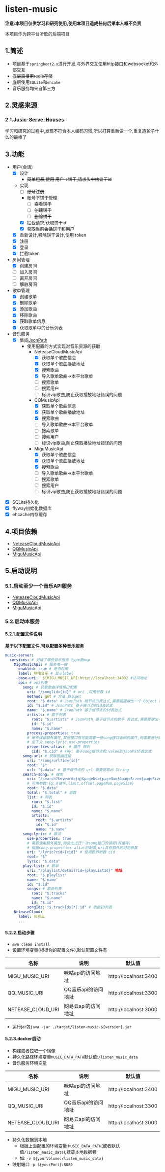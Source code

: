 # listen-music
**注意:本项目仅供学习和研究使用,使用本项目造成任何后果本人概不负责**

本项目作为跨平台听歌的后端项目


## 1.简述
* 项目基于`springboot2.x`进行开发,与外界交互使用http接口和websocket和外部交互
* ~~底层直接用redis存储~~
* 底层使用`SQLite`和`ehcahe`
* 音乐服务均来自第三方
## 2.灵感来源
### 2.1.[Jusic-Serve-Houses](https://github.com/JumpAlang/Jusic-Serve-Houses)
学习和研究的过程中,发现不符合本人编码习惯,所以打算重新做一个,重复造轮子什么的最棒了

## 3.功能
* 用户(会话)
  * [x] 设计
    * ~~简单粗暴,使用 用户->饼干,请求头中给饼干id~~
  * 实现
    *  [ ] ~~账号注册~~
    * ~~账号下饼干管理~~
      * [ ] ~~查看饼干~~
      * [ ] ~~创建饼干~~
      * [ ] ~~删除饼干~~
    * [x] ~~拦截请求,获取饼干id~~
    * [x] ~~获取当前会话饼干和用户~~
  * [x] 重新设计,移除饼干设计,使用 token
  * [x] 注册
  * [x] 登录
  * [x] 拦截token
* 房间管理
  * [x] 创建房间
  * [ ] 加入房间
  * [ ] 离开房间
  * [ ] 解散房间
* 歌单管理
  * [x] 创建歌单
  * [x] 删除歌单
  * [x] 添加歌曲
  * [x] 移除歌曲
  * [x] 获取歌单信息
  * [x] 获取歌单中的音乐列表
* 音乐服务
  * [x] 集成[JsonPath](https://github.com/json-path/JsonPath)
    * 使用配置的方式实现对音乐资源的获取
      * NeteaseCloudMusicApi
        * [x] 获取单个歌曲信息
        * [x] 获取单个歌曲播放地址
        * [x] 搜索歌曲
        * [X] 导入歌单歌曲->本平台歌单
        * [ ] 搜索歌单
        * [ ] 搜索用户
        * [ ] 标识vip歌曲,防止获取播放地址错误的问题
      * QQMusicApi
        * [x] 获取单个歌曲信息
        * [x] 获取单个歌曲播放地址
        * [x] 搜索歌曲
        * [ ] 导入歌单歌曲->本平台歌单
        * [ ] 搜索歌单
        * [ ] 搜索用户
        * [ ] 标识vip歌曲,防止获取播放地址错误的问题
      * MiguMusicApi
        * [x] 获取单个歌曲信息
        * [x] 获取单个歌曲播放地址
        * [x] 搜索歌曲
        * [ ] 导入歌单歌曲->本平台歌单
        * [ ] 搜索歌单
        * [ ] 搜索用户
        * [ ] 标识vip歌曲,防止获取播放地址错误的问题
* [x] SQLite持久化
* [x] flyway初始化数据库
* [x] ehcache内存缓存
## 4.项目依赖
* [NeteaseCloudMusicApi](https://github.com/Binaryify/NeteaseCloudMusicApi)
* [QQMusicApi](https://github.com/jsososo/QQMusicApi)
* [MiguMusicApi](https://github.com/jsososo/MiguMusicApi)

## 5.启动说明
### 5.1.启动至少一个音乐API服务
* [NeteaseCloudMusicApi](https://github.com/Binaryify/NeteaseCloudMusicApi)
* [QQMusicApi](https://github.com/jsososo/QQMusicApi)
* [MiguMusicApi](https://github.com/jsososo/MiguMusicApi)
### 5.2.启动本服务
#### 5.2.1.配置文件说明
**基于以下配置文件,可以配置多种音乐服务**
```yaml
music-server:
  services: # 对接了哪些音乐服务 type是map
    MiguMusicApi: # 服务唯一键
      enabled: true # 是否启用
      label: 咪咕音乐 # 显示label
      base-uri:  ${MIGU_MUSIC_URI:http://localhost:3400} #访问地址
      api: # api列表
        song: # 获取歌曲详情接口配置
          uri: "/song?id={id}" # uri ,可用参数 id
          method: get # 方法,默认get
          root: "$.data" # JsonPath 根节点的表达式,需要能提取出一个 Object 而非 array
          id: "$.id" # JsonPath 基于根节点的id表达式
          name: "$.name" # JsonPath 基于根节点的id表达式
          artists: # 歌手列表 
            root: "$.artists" # JsonPath 基于根节点的歌手 表达式,需要提取出一个 array
            id: "$.id" 
            name: "$.name"
          process-properties: true 
          # 是否保留额外属性,其他接口有可能需要一些song接口返回的属性,则需要进行提取
          # 见下文 song-lyric.use-properties
          properties-alias:  # 属性 映射
            cid: "$.cid" # key: 基于song根节点的,value的jsonPath表达式
        song-url: # 获取歌曲连接
          uri: "/song/url?id={id}"
          root: "$"
          url: "$.data" # 基于根节点的 url 需要提取出 String
        search-song: # 搜索 
          uri: "/search?keyword={q}&pageNo={pageNum}&pageSize={pageSize}"
          # 可用参数:{q:关键字,limit,offset,pageNum,pageSize}
          root: "$.data"
          total: "$.total" # 总数
          list: # 列表
            root: "$.list"
            id: "$.id"
            name: "$.name"
            artists:
              root: "$.artists"
              id: "$.id"
              name: "$.name"
        song-lyric: # 歌词
          use-properties: true
          # 需要使用额外属性,则会先进行一次song接口的调用(有缓存)
          # 根据song.properties-alias的配置,uri具有额外的可用参数
          uri: "/lyric?cid={cid}" # 使用额外参数 cid 
          root: "$"
          lyric: "$.data"
        play-list: # 歌单
          uri: "/playlist/detail?id={playListId}" 地址
          root: "$.playlist" 
          name: "$.name"
          id: "$.id"
          songs: # 歌曲列表
            root: "$.tracks"
            name: "$.name"
            id: "$.id"
          songIds: "$.trackIds[*].id" # 歌曲ID列表
    NeteaseCloud:
      label: 网易云
      ...
```
#### 5.2.2.启动步骤
* `mvn clean install`
* 设置环境变量(根据你的配置文件),默认配置文件有

名称|说明|默认值
-|-|-
MIGU_MUSIC_URI|咪咕api的访问地址|http://localhost:3400
QQ_MUSIC_URI|QQ音乐api的访问地址|http://localhost:3300
NETEASE_CLOUD_URI|网易云api的访问地址|http://localhost:3000

* 运行jar包`java -jar ./target/listen-music-${version}.jar`

#### 5.2.3.docker启动

* 构建或者拉取一个镜像
* 持久化路径环境变量`MUSIC_DATA_PATH`默认值:`/listen_music_data`
* 音乐服务环境变量

名称|说明|默认值
-|-|-
MIGU_MUSIC_URI|咪咕api的访问地址|http://localhost:3400
QQ_MUSIC_URI|QQ音乐api的访问地址|http://localhost:3300
NETEASE_CLOUD_URI|网易云api的访问地址|http://localhost:3000

* 持久化数据到本地
  * 根据上面配置的环境变量 `MUSIC_DATA_PATH`(或者默认值`/listen_music_data`),挂载本地数据卷
  * 如: `-v ${yourVolume:/listen_music_data}`
* 映射端口 `-p ${yourPort}:8080`






